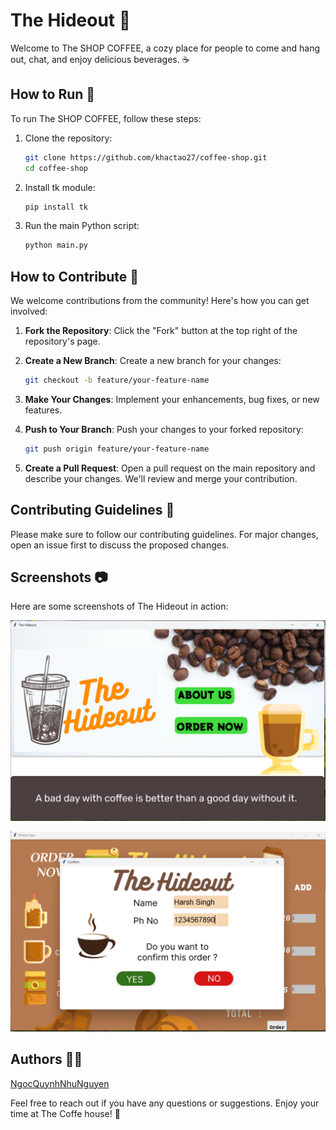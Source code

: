 # The Hideout 🏡

Welcome to The SHOP COFFEE, a cozy place for people to come and hang out, chat, and enjoy delicious beverages. ☕

## How to Run 🚀

To run The SHOP COFFEE, follow these steps:

1. Clone the repository:
   ```bash
   git clone https://github.com/khactao27/coffee-shop.git
   cd coffee-shop
   ```

2. Install tk module:
   ```bash
   pip install tk
   ```

3. Run the main Python script:
   ```bash
   python main.py
   ```

## How to Contribute 🤝

We welcome contributions from the community! Here's how you can get involved:

1. **Fork the Repository**: Click the "Fork" button at the top right of the repository's page.

2. **Create a New Branch**: Create a new branch for your changes:
   ```bash
   git checkout -b feature/your-feature-name
   ```

3. **Make Your Changes**: Implement your enhancements, bug fixes, or new features.

4. **Push to Your Branch**: Push your changes to your forked repository:
   ```bash
   git push origin feature/your-feature-name
   ```

5. **Create a Pull Request**: Open a pull request on the main repository and describe your changes. We'll review and merge your contribution.

## Contributing Guidelines 📝

Please make sure to follow our contributing guidelines. For major changes, open an issue first to discuss the proposed changes.

## Screenshots 📷

Here are some screenshots of The Hideout in action:


![img-1 ss](image-1.png)

![img-2 ss](image.png)


## Authors 🧑‍💻


[NgocQuynhNhuNguyen](@ngocquynhnhu_nguyen)

Feel free to reach out if you have any questions or suggestions. Enjoy your time at The Coffe house! 🌟